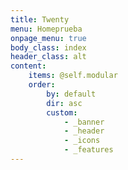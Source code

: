 ```yaml
---
title: Twenty
menu: Homeprueba
onpage_menu: true
body_class: index
header_class: alt
content:
    items: @self.modular
    order:
        by: default
        dir: asc
        custom:
            - _banner
            - _header
            - _icons
            - _features
---
```


